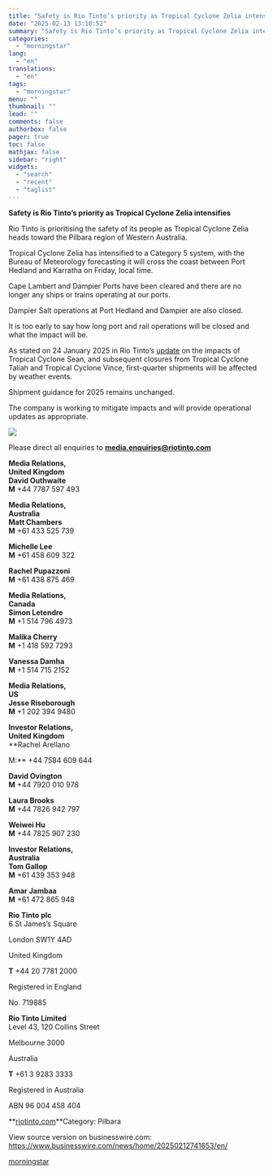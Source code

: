```yaml
---
title: "Safety is Rio Tinto’s priority as Tropical Cyclone Zelia intensifies"
date: "2025-02-13 13:10:52"
summary: "Safety is Rio Tinto’s priority as Tropical Cyclone Zelia intensifies Rio Tinto is prioritising the safety of its people as Tropical Cyclone Zelia heads toward the Pilbara region of Western Australia. Tropical Cyclone Zelia has intensified to a Category 5 system, with the Bureau of Meteorology forecasting it will cross..."
categories:
  - "morningstar"
lang:
  - "en"
translations:
  - "en"
tags:
  - "morningstar"
menu: ""
thumbnail: ""
lead: ""
comments: false
authorbox: false
pager: true
toc: false
mathjax: false
sidebar: "right"
widgets:
  - "search"
  - "recent"
  - "taglist"
---
```


**Safety is Rio Tinto’s priority as Tropical Cyclone Zelia intensifies**

Rio Tinto is prioritising the safety of its people as Tropical Cyclone Zelia heads toward the Pilbara region of Western Australia.

Tropical Cyclone Zelia has intensified to a Category 5 system, with the Bureau of Meteorology forecasting it will cross the coast between Port Hedland and Karratha on Friday, local time.

Cape Lambert and Dampier Ports have been cleared and there are no longer any ships or trains operating at our ports.

Dampier Salt operations at Port Hedland and Dampier are also closed.

It is too early to say how long port and rail operations will be closed and what the impact will be.

As stated on 24 January 2025 in Rio Tinto’s [update](https://cts.businesswire.com/ct/CT?id=smartlink&url=https%3A%2F%2Fwww.riotinto.com%2Fen%2Fnews%2Freleases%2F2025%2Frio-tinto-provides-iron-ore-update-following-tropical-cyclone-sean&esheet=54205862&newsitemid=20250212741653&lan=en-US&anchor=update&index=1&md5=c2cb1f0d6e8cf79d1c19190a0fb98acf) on the impacts of Tropical Cyclone Sean, and subsequent closures from Tropical Cyclone Taliah and Tropical Cyclone Vince, first-quarter shipments will be affected by weather events.

Shipment guidance for 2025 remains unchanged.

The company is working to mitigate impacts and will provide operational updates as appropriate.

 ![](https://cts.businesswire.com/ct/CT?id=bwnews&sty=20250212741653r1&sid=mstr3&distro=nx&lang=en)

Please direct all enquiries to [**media.enquiries@riotinto.com**](mailto:media.enquiries@riotinto.com)

**Media Relations,**  
**United Kingdom**  
**David Outhwaite**  
**M** +44 7787 597 493
  

  
**Media Relations,**  
**Australia**  
**Matt Chambers**  
**M** +61 433 525 739
  
**Michelle Lee**  
**M** +61 458 609 322
  
**Rachel Pupazzoni**  
**M** +61 438 875 469
  

  
**Media Relations,**  
**Canada**  
**Simon Letendre**  
**M** +1 514 796 4973
  
**Malika Cherry**  
**M** +1 418 592 7293
  
**Vanessa Damha**  
**M** +1 514 715 2152
  

  
**Media Relations,**  
**US**  
**Jesse Riseborough**  
**M** +1 202 394 9480
  

  
**Investor Relations,**  
**United Kingdom**  
**Rachel Arellano
  
M:** +44 7584 609 644
  
**David Ovington**  
**M** +44 7920 010 978
  
**Laura Brooks**  
**M** +44 7826 942 797
  
**Weiwei Hu**  
**M** +44 7825 907 230
  

  
**Investor Relations,**  
**Australia**  
**Tom Gallop**  
**M** +61 439 353 948
  
**Amar Jambaa**  
**M** +61 472 865 948
  

  
**Rio Tinto plc**  
6 St James’s Square
  
London SW1Y 4AD
  
United Kingdom
  
**T** +44 20 7781 2000
  
Registered in England
  
No. 719885
  

  
**Rio Tinto Limited**  
Level 43, 120 Collins Street
  
Melbourne 3000
  
Australia
  
**T** +61 3 9283 3333
  
Registered in Australia
  
ABN 96 004 458 404

**[riotinto.com](https://cts.businesswire.com/ct/CT?id=smartlink&url=http%3A%2F%2Friotinto.com&esheet=54205862&newsitemid=20250212741653&lan=en-US&anchor=riotinto.com&index=2&md5=fd45a162e2c00817e9ed60f5ea640def)**Category: Pilbara

View source version on businesswire.com: <https://www.businesswire.com/news/home/20250212741653/en/>

[morningstar](https://www.morningstar.com/news/business-wire/20250212741653/safety-is-rio-tintos-priority-as-tropical-cyclone-zelia-intensifies)
